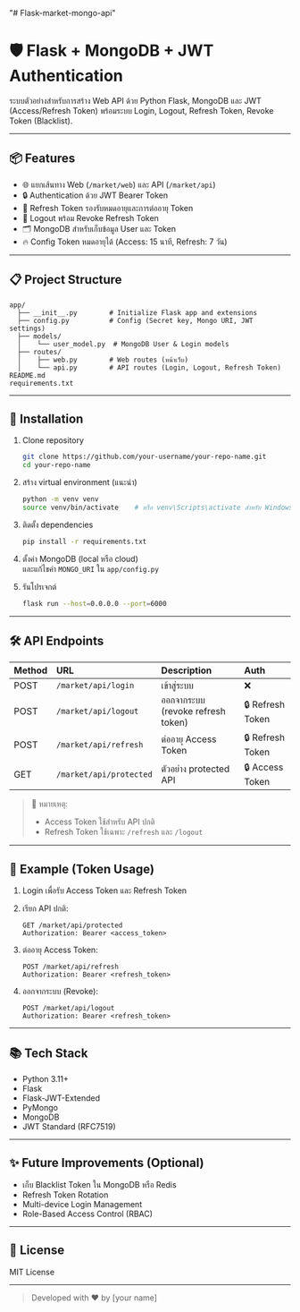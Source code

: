 "# Flask-market-mongo-api" 

# 🛡️ Flask + MongoDB + JWT Authentication

ระบบตัวอย่างสำหรับการสร้าง Web API ด้วย Python Flask, MongoDB และ JWT (Access/Refresh Token) พร้อมระบบ Login, Logout, Refresh Token, Revoke Token (Blacklist).

---

## 📦 Features

- 🌐 แยกเส้นทาง Web (`/market/web`) และ API (`/market/api`)
- 🔒 Authentication ด้วย JWT Bearer Token
- 🔄 Refresh Token รองรับหมดอายุและการต่ออายุ Token
- 🚪 Logout พร้อม Revoke Refresh Token
- 🗂️ MongoDB สำหรับเก็บข้อมูล User และ Token
- 🔥 Config Token หมดอายุได้ (Access: 15 นาที, Refresh: 7 วัน)

---

## 📋 Project Structure

```plaintext
app/
  ├── __init__.py        # Initialize Flask app and extensions
  ├── config.py          # Config (Secret key, Mongo URI, JWT settings)
  ├── models/
  │    └── user_model.py  # MongoDB User & Login models
  ├── routes/
  │    ├── web.py        # Web routes (หน้าเว็บ)
  │    └── api.py        # API routes (Login, Logout, Refresh Token)
README.md
requirements.txt
```

---

## 🚀 Installation

1. Clone repository
   ```bash
   git clone https://github.com/your-username/your-repo-name.git
   cd your-repo-name
   ```

2. สร้าง virtual environment (แนะนำ)
   ```bash
   python -m venv venv
   source venv/bin/activate    # หรือ venv\Scripts\activate สำหรับ Windows
   ```

3. ติดตั้ง dependencies
   ```bash
   pip install -r requirements.txt
   ```

4. ตั้งค่า MongoDB (local หรือ cloud)  
   และแก้ไขค่า `MONGO_URI` ใน `app/config.py`

5. รันโปรเจกต์
   ```bash
   flask run --host=0.0.0.0 --port=6000
   ```

---

## 🛠️ API Endpoints

| Method | URL | Description | Auth |
|:-------|:----|:------------|:-----|
| POST | `/market/api/login` | เข้าสู่ระบบ | ❌ |
| POST | `/market/api/logout` | ออกจากระบบ (revoke refresh token) | 🔒 Refresh Token |
| POST | `/market/api/refresh` | ต่ออายุ Access Token | 🔒 Refresh Token |
| GET | `/market/api/protected` | ตัวอย่าง protected API | 🔒 Access Token |

> 📝 หมายเหตุ: 
> - Access Token ใช้สำหรับ API ปกติ
> - Refresh Token ใช้เฉพาะ `/refresh` และ `/logout`

---

## 🔑 Example (Token Usage)

1. Login เพื่อรับ Access Token และ Refresh Token

2. เรียก API ปกติ:
   ```http
   GET /market/api/protected
   Authorization: Bearer <access_token>
   ```

3. ต่ออายุ Access Token:
   ```http
   POST /market/api/refresh
   Authorization: Bearer <refresh_token>
   ```

4. ออกจากระบบ (Revoke):
   ```http
   POST /market/api/logout
   Authorization: Bearer <refresh_token>
   ```

---

## 📚 Tech Stack

- Python 3.11+
- Flask
- Flask-JWT-Extended
- PyMongo
- MongoDB
- JWT Standard (RFC7519)

---

## ✨ Future Improvements (Optional)

- เก็บ Blacklist Token ใน MongoDB หรือ Redis
- Refresh Token Rotation
- Multi-device Login Management
- Role-Based Access Control (RBAC)

---

## 📜 License

MIT License

---

> Developed with ❤️ by [your name]
